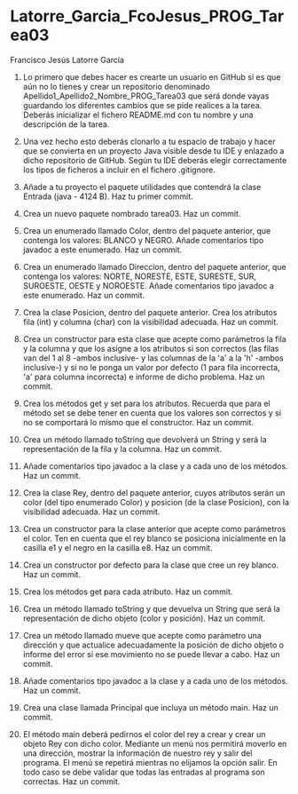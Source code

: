 # Latorre_Garcia_FcoJesus_PROG_Tarea03
Francisco Jesús Latorre García

1. Lo primero que debes hacer es crearte un usuario en GitHub si es que aún no lo tienes y crear un repositorio denominado Apellido1_Apellido2_Nombre_PROG_Tarea03 que será donde vayas guardando los diferentes cambios que se pide realices a la tarea. Deberás inicializar el fichero README.md con tu nombre y una descripción de la tarea.

2. Una vez hecho esto deberás clonarlo a tu espacio de trabajo y hacer que se convierta en un proyecto Java visible desde tu IDE y enlazado a dicho repositorio de GitHub. Según tu IDE deberás elegir correctamente los tipos de ficheros a incluir en el fichero .gitignore.

3. Añade a tu proyecto el paquete utilidades que contendrá la clase Entrada (java - 4124 B). Haz tu primer commit.

4. Crea un nuevo paquete nombrado tarea03. Haz un commit.

5. Crea un enumerado llamado Color, dentro del paquete anterior, que contenga los valores: BLANCO y NEGRO. Añade comentarios tipo javadoc a este enumerado. Haz un commit.

6. Crea un enumerado llamado Direccion, dentro del paquete anterior, que contenga los valores: NORTE, NORESTE, ESTE, SURESTE, SUR, SUROESTE, OESTE y NOROESTE. Añade comentarios tipo javadoc a este enumerado. Haz un commit.

7. Crea la clase Posicion, dentro del paquete anterior. Crea los atributos fila (int) y columna (char) con la visibilidad adecuada. Haz un commit.

8. Crea un constructor para esta clase que acepte como parámetros la fila y la columna y que los asigne a los atributos si son correctos (las filas van del 1 al 8 -ambos inclusive- y las columnas de la 'a' a la 'h' -ambos inclusive-) y si no le ponga un valor por defecto (1 para fila incorrecta, 'a' para columna incorrecta) e informe de dicho problema. Haz un commit.

9. Crea los métodos get y set para los atributos. Recuerda que para el método set se debe tener en cuenta que los valores son correctos y si no se comportará lo mismo que el constructor. Haz un commit.

10. Crea un método llamado toString que devolverá un String y será la representación de la fila y la columna. Haz un commit.

11. Añade comentarios tipo javadoc a la clase y a cada uno de los métodos. Haz un commit.

12. Crea la clase Rey, dentro del paquete anterior, cuyos atributos serán un color (del tipo enumerado Color) y posicion (de la clase Posicion), con la visibilidad adecuada. Haz un commit.

13. Crea un constructor para la clase anterior que acepte como parámetros el color. Ten en cuenta que el rey blanco se posiciona inicialmente en la casilla e1 y el negro en la casilla e8. Haz un commit.

14. Crea un constructor por defecto para la clase que cree un rey blanco. Haz un commit.

15. Crea los métodos get para cada atributo. Haz un commit.

16. Crea un método llamado toString y que devuelva un String que será la representación de dicho objeto (color y posición). Haz un commit.

17. Crea un método llamado mueve que acepte como parámetro una dirección y que actualice adecuadamente la posición de dicho objeto o informe del error si ese movimiento no se puede llevar a cabo. Haz un commit.

18. Añade comentarios tipo javadoc a la clase y a cada uno de los métodos. Haz un commit.

19. Crea una clase llamada Principal que incluya un método main. Haz un commit.

20. El método main deberá pedirnos el color del rey a crear y crear un objeto Rey con dicho color. Mediante un menú nos permitirá moverlo en una dirección, mostrar la información de nuestro rey y salir del programa. El menú se repetirá mientras no elijamos la opción salir. En todo caso se debe validar que todas las entradas al programa son correctas. Haz un commit.
